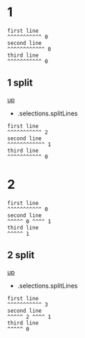 # 1

```
first line
^^^^^^^^^^^ 0
second line
^^^^^^^^^^^^ 0
third line
^^^^^^^^^^^ 0

```

## 1 split
[up](#1)

- .selections.splitLines

```
first line
^^^^^^^^^^^ 2
second line
^^^^^^^^^^^^ 1
third line
^^^^^^^^^^^ 0

```

# 2

```
first line
^^^^^^^^^^^ 0
second line
^^^^^ 0 ^^^^ 1
third line
^^^^^ 1

```

## 2 split
[up](#2)

- .selections.splitLines

```
first line
^^^^^^^^^^^ 3
second line
^^^^^ 2 ^^^^ 1
third line
^^^^^ 0

```
